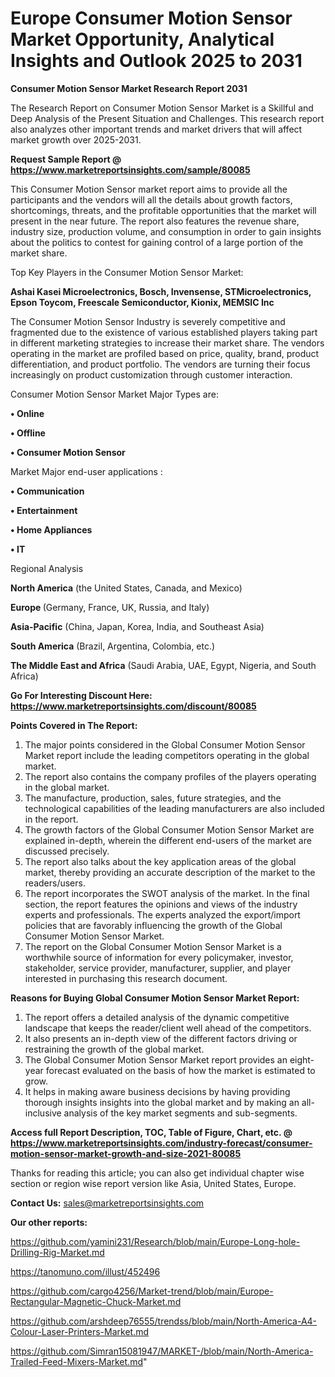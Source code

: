 # Europe Consumer Motion Sensor Market Opportunity, Analytical Insights and Outlook 2025 to 2031

<strong>Consumer Motion Sensor Market Research Report 2031</strong>

The Research Report on Consumer Motion Sensor Market is a Skillful and Deep Analysis of the Present Situation and Challenges. This research report also analyzes other important trends and market drivers that will affect market growth over 2025-2031.

<strong>Request Sample Report @ <a href=https://www.marketreportsinsights.com/sample/80085>https://www.marketreportsinsights.com/sample/80085</a></strong>

This Consumer Motion Sensor market report aims to provide all the participants and the vendors will all the details about growth factors, shortcomings, threats, and the profitable opportunities that the market will present in the near future. The report also features the revenue share, industry size, production volume, and consumption in order to gain insights about the politics to contest for gaining control of a large portion of the market share.

Top Key Players in the Consumer Motion Sensor Market:

<strong>Ashai Kasei Microelectronics, Bosch, Invensense, STMicroelectronics, Epson Toycom, Freescale Semiconductor, Kionix, MEMSIC Inc</strong>

The Consumer Motion Sensor Industry is severely competitive and fragmented due to the existence of various established players taking part in different marketing strategies to increase their market share. The vendors operating in the market are profiled based on price, quality, brand, product differentiation, and product portfolio. The vendors are turning their focus increasingly on product customization through customer interaction.

Consumer Motion Sensor Market Major Types are:

<strong>• Online

• Offline

• Consumer Motion Sensor</strong>

Market Major end-user applications :

<strong>• Communication

• Entertainment

• Home Appliances

• IT</strong>

Regional Analysis

</u><strong><b>North America</b></strong> (the United States, Canada, and Mexico)

<strong><b>Europe </b></strong>(Germany, France, UK, Russia, and Italy)

<strong><b>Asia-Pacific</b></strong> (China, Japan, Korea, India, and Southeast Asia)

<strong><b>South America</b></strong> (Brazil, Argentina, Colombia, etc.)

<strong><b>The Middle East and Africa</b></strong> (Saudi Arabia, UAE, Egypt, Nigeria, and South Africa)

<strong>Go For Interesting Discount Here: <a href=https://www.marketreportsinsights.com/discount/80085>https://www.marketreportsinsights.com/discount/80085</a></strong>

<strong>Points Covered in The Report:</strong>
<ol>
  <li>The major points considered in the Global Consumer Motion Sensor Market report include the leading competitors operating in the global market.</li>
  <li>The report also contains the company profiles of the players operating in the global market.</li>
  <li>The manufacture, production, sales, future strategies, and the technological capabilities of the leading manufacturers are also included in the report.</li>
  <li>The growth factors of the Global Consumer Motion Sensor Market are explained in-depth, wherein the different end-users of the market are discussed precisely.</li>
  <li>The report also talks about the key application areas of the global market, thereby providing an accurate description of the market to the readers/users.</li>
  <li>The report incorporates the SWOT analysis of the market. In the final section, the report features the opinions and views of the industry experts and professionals. The experts analyzed the export/import policies that are favorably influencing the growth of the Global Consumer Motion Sensor Market.</li>
  <li>The report on the Global Consumer Motion Sensor Market is a worthwhile source of information for every policymaker, investor, stakeholder, service provider, manufacturer, supplier, and player interested in purchasing this research document.</li>
</ol>
<strong>Reasons for Buying Global Consumer Motion Sensor Market Report:</strong>

<ol>
  <li>The report offers a detailed analysis of the dynamic competitive landscape that keeps the reader/client well ahead of the competitors.</li>
  <li>It also presents an in-depth view of the different factors driving or restraining the growth of the global market.</li>
  <li>The Global Consumer Motion Sensor Market report provides an eight-year forecast evaluated on the basis of how the market is estimated to grow.</li>
  <li>It helps in making aware business decisions by having providing thorough insights insights into the global market and by making an all-inclusive analysis of the key market segments and sub-segments.</li>
</ol>
<strong>Access full Report Description, TOC, Table of Figure, Chart, etc. @ <a href=https://www.marketreportsinsights.com/industry-forecast/consumer-motion-sensor-market-growth-and-size-2021-80085>https://www.marketreportsinsights.com/industry-forecast/consumer-motion-sensor-market-growth-and-size-2021-80085</a></strong>


Thanks for reading this article; you can also get individual chapter wise section or region wise report version like Asia, United States, Europe.

<strong>Contact Us:</strong>
sales@marketreportsinsights.com

<strong>Our other reports:</strong>

<a href=https://github.com/yamini231/Research/blob/main/Europe-Long-hole-Drilling-Rig-Market.md>https://github.com/yamini231/Research/blob/main/Europe-Long-hole-Drilling-Rig-Market.md</a>

<a href=https://tanomuno.com/illust/452496>https://tanomuno.com/illust/452496</a>

<a href=https://github.com/cargo4256/Market-trend/blob/main/Europe-Rectangular-Magnetic-Chuck-Market.md>https://github.com/cargo4256/Market-trend/blob/main/Europe-Rectangular-Magnetic-Chuck-Market.md</a>

<a href=https://github.com/arshdeep76555/trendss/blob/main/North-America-A4-Colour-Laser-Printers-Market.md>https://github.com/arshdeep76555/trendss/blob/main/North-America-A4-Colour-Laser-Printers-Market.md</a>

<a href=https://github.com/Simran15081947/MARKET-/blob/main/North-America-Trailed-Feed-Mixers-Market.md>https://github.com/Simran15081947/MARKET-/blob/main/North-America-Trailed-Feed-Mixers-Market.md</a>"
